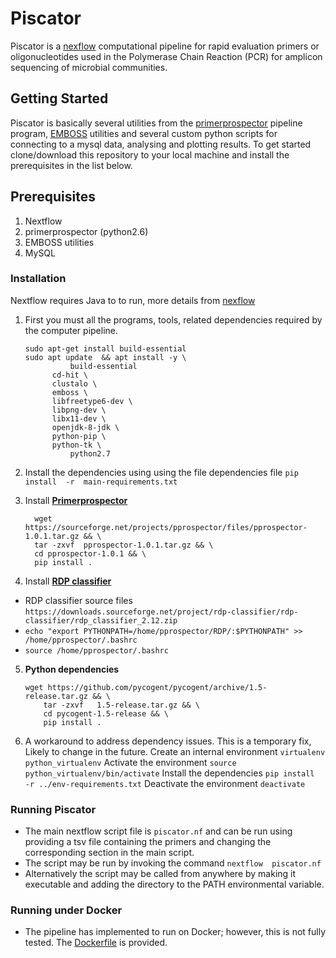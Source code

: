 # Piscator 

Piscator is a [nexflow](https://www.nextflow.io/) computational pipeline for rapid evaluation primers or oligonucleotides used in the Polymerase Chain Reaction (PCR) for amplicon sequencing of microbial communities.

## **Getting Started**

Piscator is basically several utilities from the [primerprospector](http://pprospector.sourceforge.net) pipeline program, [EMBOSS](http://http://emboss.sourceforge.net/) utilities and several custom python scripts for connecting to a mysql data, analysing and plotting results. To get started clone/download this repository to your local machine and install the prerequisites in the list below. 


## Prerequisites
1.  Nextflow 
2.  primerprospector (python2.6)
3.  EMBOSS utilities
4.  MySQL

### Installation

Nextflow requires Java to to run, more details from [nexflow](https://www.nextflow.io/)

1. First you must all the programs, tools, related dependencies required by the computer pipeline.  
   ```
   sudo apt-get install build-essential
   sudo apt update  && apt install -y \
    	     build-essential 
   	     cd-hit \
   	     clustalo \
   	     emboss \
   	     libfreetype6-dev \
   	     libpng-dev \
   	     libx11-dev \
   	     openjdk-8-jdk \
   	     python-pip \
   	     python-tk \
             python2.7
   ```

2. Install the dependencies using using the file dependencies file
   `pip install  -r  main-requirements.txt`
   
3. Install **[Primerprospector](http://pprospector.sourceforge.net/install/install.html)**
   
   ```
     wget https://sourceforge.net/projects/pprospector/files/pprospector-1.0.1.tar.gz && \
     tar -zxvf  pprospector-1.0.1.tar.gz && \
     cd pprospector-1.0.1 && \
     pip install .
   ```
 
4.  Install **[RDP classifier](https://sourceforge.net/projects/rdp-classifier/)**

 * RDP classifier source files ``https://downloads.sourceforge.net/project/rdp-classifier/rdp-classifier/rdp_classifier_2.12.zip``
 * ``echo "export PYTHONPATH=/home/pprospector/RDP/:$PYTHONPATH" >> /home/pprospector/.bashrc``
 * ``source /home/pprospector/.bashrc``

5. **Python dependencies**
   ```
   wget https://github.com/pycogent/pycogent/archive/1.5-release.tar.gz && \
       tar -zxvf   1.5-release.tar.gz && \
       cd pycogent-1.5-release && \
       pip install .
   ```

6. A workaround to address dependency issues. This is a temporary fix, Likely to change in the future.
   Create an internal environment `virtualenv  python_virtualenv`
   Activate the environment `source python_virtualenv/bin/activate`
   Install the dependencies `pip install  -r ../env-requirements.txt`
   Deactivate the environment `deactivate`


### **Running Piscator**
 * The main nextflow script file is `piscator.nf` and can be run using providing a tsv file containing the primers and changing the corresponding section in the main script.
 * The script may be run by invoking the command `nextflow  piscator.nf`
 * Alternatively the script may be called from anywhere by making it executable and adding the directory to the PATH environmental variable.


### **Running under Docker**
 * The pipeline has implemented to run on Docker; however, this is not fully tested. The [Dockerfile](https://github.com/PiscatorX/piscator-pipeline/blob/master/docker/Dockerfile) is provided.
